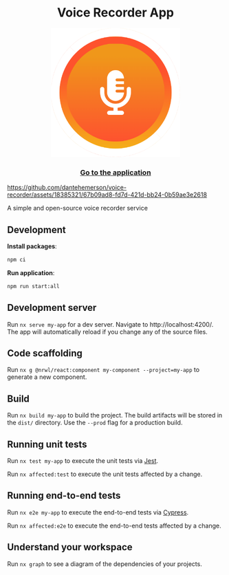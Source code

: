 <h1 align="center">Voice Recorder App</h1>

<div align="center">
  <a href="https://www.techinterviewhandbook.org/">
    <img src="./apps/frontend/public/logo.png" alt="Voice Recorder App" width="300" />
  </a>
  <br />
  <h3>
    <a href="https://voice-recorder-online.vercel.app">Go to the application</a>
  </h3>
</div>




https://github.com/dantehemerson/voice-recorder/assets/18385321/67b09ad8-fd7d-421d-bb24-0b59ae3e2618





A simple and open-source voice recorder service

## Development

**Install packages**:

```bash
npm ci
```

**Run application**:

```bash
npm run start:all
```

## Development server

Run `nx serve my-app` for a dev server. Navigate to http://localhost:4200/. The app will automatically reload if you change any of the source files.

## Code scaffolding

Run `nx g @nrwl/react:component my-component --project=my-app` to generate a new component.

## Build

Run `nx build my-app` to build the project. The build artifacts will be stored in the `dist/` directory. Use the `--prod` flag for a production build.

## Running unit tests

Run `nx test my-app` to execute the unit tests via [Jest](https://jestjs.io).

Run `nx affected:test` to execute the unit tests affected by a change.

## Running end-to-end tests

Run `nx e2e my-app` to execute the end-to-end tests via [Cypress](https://www.cypress.io).

Run `nx affected:e2e` to execute the end-to-end tests affected by a change.

## Understand your workspace

Run `nx graph` to see a diagram of the dependencies of your projects.
